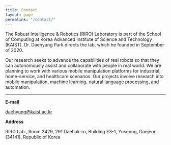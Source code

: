 ```yaml
---
title: Contact
layout: page
permalink: "/contact/"
---
```


The Robust Intelligence & Robotics (RIRO) Laboratory is part of the School of Computing at Korea Advanced Institute of Science and Technology (KAIST). Dr. Daehyung Park directs the lab, which he founded in September of 2020.   

Our research seeks to advance the capabilities of real robots so that they can autonomously assist and collaborate with people in real world. We are planning to work with various mobile manipulation platforms for industrial, home-service, and healthcare scenarios. Our projects involve research into mobile manipulation, machine learning, natural language processing, and automation. 

-----

**E-mail**

 daehyung@kaist.ac.kr
 

**Address**

RIRO Lab., Room 2429, 
291 Daehak-ro,
Building E3-1, Yuseong, Daejeon (34141), Republic of Korea


<!-- * 카카오맵 - 지도퍼가기 -->
<!-- 1. 지도 노드 -->
<div id="daumRoughmapContainer1665734511830" class="root_daum_roughmap root_daum_roughmap_landing"></div>

<!--
	2. 설치 스크립트
	* 지도 퍼가기 서비스를 2개 이상 넣을 경우, 설치 스크립트는 하나만 삽입합니다.
-->
<script charset="UTF-8" class="daum_roughmap_loader_script" src="https://ssl.daumcdn.net/dmaps/map_js_init/roughmapLoader.js"></script>

<!-- 3. 실행 스크립트 -->
<script charset="UTF-8">
	new daum.roughmap.Lander({
		"timestamp" : "1665734511830",
		"key" : "2c2oo",
		"mapWidth" : "640",
		"mapHeight" : "360"
	}).render();
</script>
